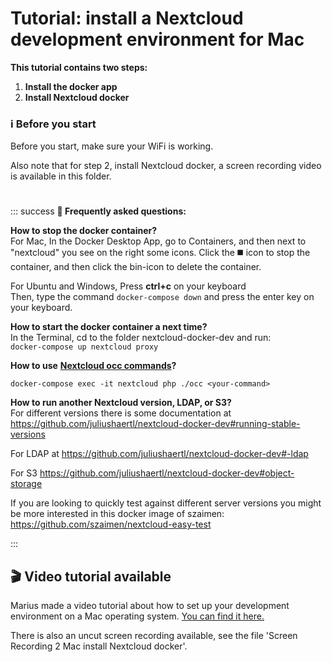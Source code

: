 # Tutorial: install a Nextcloud development environment for Mac

**This tutorial contains two steps:**

1. **Install the docker app**
2. **Install Nextcloud docker**

### ℹ️ Before you start

Before you start, make sure your WiFi is working.

Also note that for step 2, install Nextcloud docker, a screen recording video is available in this folder.

# 

::: success
**🙋 Frequently asked questions:**

**How to stop the docker container?**  
For Mac, In the Docker Desktop App, go to Containers, and then next to "nextcloud" you see on the right some icons. Click the ◼️ icon to stop the container, and then click the bin-icon to delete the container.

For Ubuntu and Windows, Press **ctrl+c** on your keyboard  
Then, type the command `docker-compose down` and press the enter key on your keyboard.

**How to start the docker container a next time?**  
In the Terminal, cd to the folder nextcloud-docker-dev and run:  
`docker-compose up nextcloud proxy`

**How to use** [**Nextcloud occ commands**](https://docs.nextcloud.com/server/latest/admin_manual/configuration_server/occ_command.html?highlight=occ)**?**

`docker-compose exec -it nextcloud php ./occ <your-command>`

**How to run another Nextcloud version, LDAP, or S3?**  
For different versions there is some documentation at <https://github.com/juliushaertl/nextcloud-docker-dev#running-stable-versions>

For LDAP at <https://github.com/juliushaertl/nextcloud-docker-dev#-ldap>

For S3 <https://github.com/juliushaertl/nextcloud-docker-dev#object-storage>

If you are looking to quickly test against different server versions you might be more interested in this docker image of szaimen: <https://github.com/szaimen/nextcloud-easy-test>

:::

## 🎬 Video tutorial available

Marius made a video tutorial about how to set up your development environment on a Mac operating system. [You can find it here.](https://youtu.be/9RE2tR1y8DQ)

There is also an uncut screen recording available, see the file 'Screen Recording 2 Mac install Nextcloud docker'.